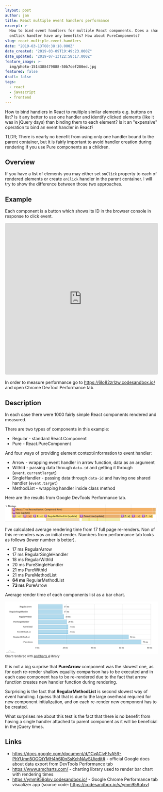 ```yaml
---
layout: post
author: jan
title: React multiple event handlers performance
excerpt: >-
  How to bind event handlers for multiple React components. Does a shared
  onClick handler have any benefits? How about PureComponents?
slug: react-multiple-event-handlers
date: "2019-03-13T08:38:18.000Z"
date_created: "2019-03-09T19:49:23.000Z"
date_updated: "2019-07-13T22:58:17.000Z"
feature_image: >-
  img/photo-1514388479888-50b7cef280ed.jpg
featured: false
draft: false
tags:
  - react
  - javascript
  - frontend
---
```


How to bind handlers in React to multiple similar elements e.g. buttons on list?
Is it any better to use one handler and identify clicked elements (like it was in jQuery days) than binding them to each element?
Is it an "expensive" operation to bind an event handler in React?

TLDR; There is nearly no benefit from using only one handler bound to the parent container, but it is fairly important to avoid handler creation during rendering if you use Pure components as a children.

## Overview

If you have a list of elements you may either set `onClick` property to each of rendered elements or create `onClick` handler in the parent container.
I will try to show the difference between those two approaches.

## Example

Each component is a button which shows its ID in the browser console in response to click event.

<iframe src="https://codesandbox.io/embed/6lo82zrlzw?fontsize=14&view=preview" style="width:100%; height:500px; border:0; border-radius: 4px; overflow:hidden;" sandbox="allow-modals allow-forms allow-popups allow-scripts allow-same-origin"></iframe>

In order to measure performance go to https://6lo82zrlzw.codesandbox.io/ and open Chrome DevTool Performance tab.

## Description

In each case there were 1000 fairly simple React components rendered and measured.

There are two types of components in this example:

- Regular - standard React.Component
- Pure - React.PureComponent

And four ways of providing element context/information to event handler:

- Arrow - wrapping event handler in arrow function, data as an argument
- WithId - passing data through `data-id` and getting it through (`event.currentTarget`)
- SingleHandler - passing data through `data-id` and having one shared handler (`event.target`)
- MethodList - wrapping handler inside class method

Here are the results from Google DevTools Performance tab.

![react-handlers-performance](img/react-handlers-performance.png)

I've calculated average rendering time from 17 full page re-renders. Non of this re-renders was an initial render.
Numbers from performance tab looks as follows (lower number is better).

- 17 ms RegularArrow
- 17 ms RegularSingleHandler
- 18 ms RegularWithId
- 20 ms PureSingleHandler
- 21 ms PureWithId
- 21 ms PureMethodList
- **64 ms** RegularMethodList
- **73 ms** PureArrow

Average render time of each components list as a bar chart.

![react-multiple-handlers](img/react-multiple-handlers.svg)
<small><sup>Chart rendered with <a href="https://www.amcharts.com/">amCharts 4</a> library</sup></small>

It is not a big surprise that **PureArrow** component was the slowest one, as for each re-render shallow equality comparison has to be executed and in each case component has to be re-rendered due to the fact that arrow function creates new handler function during rendering.

Surprising is the fact that **RegularMethodList** is second slowest way of event handling. I guess that that is due to the large overhead required for new component initialization, and on each re-render new component has to be created.

What surprises me about this test is the fact that there is no benefit from having a single handler attached to parent component as it will be beneficial in the jQuery times.

## Links

- https://docs.google.com/document/d/1CvAClvFfyA5R-PhYUmn5OOQtYMH4h6I0nSsKchNAySU/edit# - official Google docs about data export from DevTools Performance tab
- https://www.amcharts.com/ - charting library used to render bar chart with rendering times
- https://ymm959qlxv.codesandbox.io/ - Google Chrome Performance tab visualizer app (source code: https://codesandbox.io/s/ymm959qlxv)
